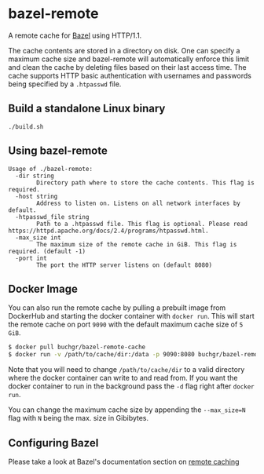 # bazel-remote
A remote cache for [Bazel](https://bazel.build) using HTTP/1.1.

The cache contents are stored in a directory on disk. One can specify a maximum cache size and bazel-remote will automatically enforce this limit and clean the cache by deleting files based on their last access time. The cache supports HTTP basic authentication with usernames and passwords being specified by a `.htpasswd` file.

## Build a standalone Linux binary
```
./build.sh
```

## Using bazel-remote
```
Usage of ./bazel-remote:
  -dir string
    	Directory path where to store the cache contents. This flag is required.
  -host string
    	Address to listen on. Listens on all network interfaces by default.
  -htpasswd_file string
    	Path to a .htpasswd file. This flag is optional. Please read https://httpd.apache.org/docs/2.4/programs/htpasswd.html.
  -max_size int
    	The maximum size of the remote cache in GiB. This flag is required. (default -1)
  -port int
    	The port the HTTP server listens on (default 8080)
```

## Docker Image

You can also run the remote cache by pulling a prebuilt image from DockerHub and starting the docker container with `docker run`. This will start the remote cache on port `9090` with the default maximum cache size of `5 GiB`.

```bash
$ docker pull buchgr/bazel-remote-cache
$ docker run -v /path/to/cache/dir:/data -p 9090:8080 buchgr/bazel-remote-cache
```

Note that you will need to change `/path/to/cache/dir` to a valid directory where the docker container can write to and read from. If you want the docker container to run in the background pass the `-d` flag right after `docker run`.

You can change the maximum cache size by appending the `--max_size=N` flag with `N` being the max. size in Gibibytes.

## Configuring Bazel

Please take a look at Bazel's documentation section on [remote caching](https://docs.bazel.build/versions/master/remote-caching.html#run-bazel-using-the-remote-cache)

